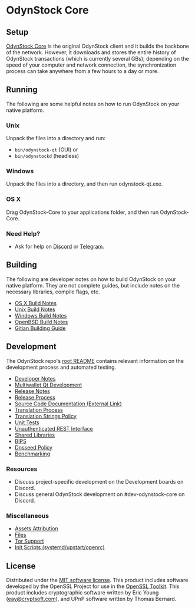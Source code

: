 OdynStock Core
=====================

Setup
---------------------
[OdynStock Core](http://odynstock.org/en/download) is the original OdynStock client and it builds the backbone of the network. However, it downloads and stores the entire history of OdynStock transactions (which is currently several GBs); depending on the speed of your computer and network connection, the synchronization process can take anywhere from a few hours to a day or more.

Running
---------------------
The following are some helpful notes on how to run OdynStock on your native platform.

### Unix

Unpack the files into a directory and run:

- `bin/odynstock-qt` (GUI) or
- `bin/odynstockd` (headless)

### Windows

Unpack the files into a directory, and then run odynstock-qt.exe.

### OS X

Drag OdynStock-Core to your applications folder, and then run OdynStock-Core.

### Need Help?

* Ask for help on [Discord](https://discord.gg/y4Vu9jw) or [Telegram](https://t.me/odynstock).

Building
---------------------
The following are developer notes on how to build OdynStock on your native platform. They are not complete guides, but include notes on the necessary libraries, compile flags, etc.

- [OS X Build Notes](build-osx.md)
- [Unix Build Notes](build-unix.md)
- [Windows Build Notes](build-windows.md)
- [OpenBSD Build Notes](build-openbsd.md)
- [Gitian Building Guide](gitian-building.md)

Development
---------------------
The OdynStock repo's [root README](/README.md) contains relevant information on the development process and automated testing.

- [Developer Notes](developer-notes.md)
- [Multiwallet Qt Development](multiwallet-qt.md)
- [Release Notes](release-notes.md)
- [Release Process](release-process.md)
- [Source Code Documentation (External Link)](https://dev.visucore.com/odynstock/doxygen/)
- [Translation Process](translation_process.md)
- [Translation Strings Policy](translation_strings_policy.md)
- [Unit Tests](unit-tests.md)
- [Unauthenticated REST Interface](REST-interface.md)
- [Shared Libraries](shared-libraries.md)
- [BIPS](bips.md)
- [Dnsseed Policy](dnsseed-policy.md)
- [Benchmarking](benchmarking.md)

### Resources
* Discuss project-specific development on the Development boards on Discord. 
* Discuss general OdynStock development on #dev-odynstock-core on Discord. 

### Miscellaneous
- [Assets Attribution](assets-attribution.md)
- [Files](files.md)
- [Tor Support](tor.md)
- [Init Scripts (systemd/upstart/openrc)](init.md)

License
---------------------
Distributed under the [MIT software license](http://www.opensource.org/licenses/mit-license.php).
This product includes software developed by the OpenSSL Project for use in the [OpenSSL Toolkit](https://www.openssl.org/). This product includes
cryptographic software written by Eric Young ([eay@cryptsoft.com](mailto:eay@cryptsoft.com)), and UPnP software written by Thomas Bernard.
